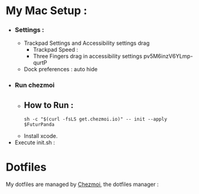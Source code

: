 # My Mac Setup : 

- ### Settings : 
  - Trackpad Settings and Accessibility settings drag
    - Trackpad Speed :
    - Three Fingers drag in accessibility settings pv5M6inzV6YLmp-qurtP
  - Dock preferences : auto hide
- ### Run chezmoi
  - ## How to Run : 
    ```shell
    sh -c "$(curl -fsLS get.chezmoi.io)" -- init --apply $FuturPanda
    ```
  - Install xcode.
- Execute init.sh : 

# Dotfiles
My dotfiles are managed by [Chezmoi](https://www.chezmoi.io), the dotfiles manager : 




